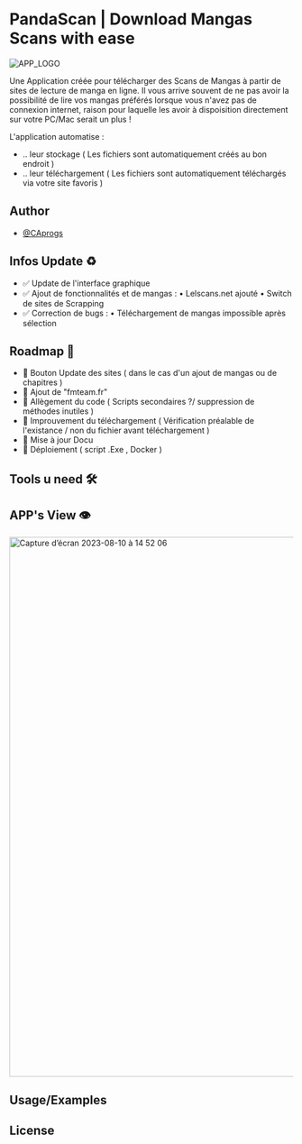 # PandaScan | Download Mangas Scans with ease

![APP_LOGO](https://github.com/CAprogs/PandaScan/assets/104645407/37d0a0e8-0f19-4a9c-b2c3-34126dc71a21)

Une Application créée pour télécharger des Scans de Mangas à partir de sites de lecture de manga en ligne.
Il vous arrive souvent de ne pas avoir la possibilité de lire vos mangas préférés lorsque vous n'avez pas de connexion internet, raison pour laquelle les avoir à dispoisition directement sur votre PC/Mac serait un plus !

L'application automatise :
- .. leur stockage ( Les fichiers sont automatiquement créés au bon endroit )
- .. leur téléchargement ( Les fichiers sont automatiquement téléchargés via votre site favoris )

## Author

- [@CAprogs]([https://github.com/CAprogs])


## Infos Update ♻️

- ✅ Update de l'interface graphique 
- ✅ Ajout de fonctionnalités et de mangas :
• Lelscans.net ajouté
• Switch de sites de Scrapping
- ✅ Correction de bugs :
• Téléchargement de mangas impossible après sélection

## Roadmap 🚧
- 🔲 Bouton Update des sites ( dans le cas d'un ajout de mangas ou de chapitres ) 
- 🔲 Ajout de "fmteam.fr"
- 🔲 Allègement du code ( Scripts secondaires ?/ suppression de méthodes inutiles )
- 🔲 Improuvement du téléchargement ( Vérification préalable de l'existance / non du fichier avant téléchargement )
- 🔲 Mise à jour Docu
- 🔲 Déploiement ( script .Exe , Docker )
    
##  Tools u need 🛠️

## APP's View 👁️

<img width="958" alt="Capture d’écran 2023-08-10 à 14 52 06" src="https://github.com/CAprogs/PandaScan/assets/104645407/966cf744-b592-4fce-8ee5-d37e44f90abc">

##  Usage/Examples 

## License




